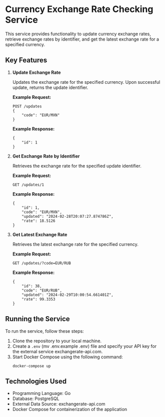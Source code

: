 # Currency Exchange Rate Checking Service

This service provides functionality to update currency exchange rates, retrieve exchange rates by identifier, and get the latest exchange rate for a specified currency.

## Key Features

1. **Update Exchange Rate**

   Updates the exchange rate for the specified currency. Upon successful update, returns the update identifier.

   **Example Request:**
   ```
   POST /updates
   {
       "code": "EUR/MXN"
   }
   ```
   **Example Response:**
   ```
   {
       "id": 1
   }
   ```

2. **Get Exchange Rate by Identifier**

   Retrieves the exchange rate for the specified update identifier.

   **Example Request:**
   ```
   GET /updates/1
   ```
   **Example Response:**
   ```
   {
       "id": 1,
       "code": "EUR/MXN",
       "updated": "2024-02-28T20:07:27.874786Z",
       "rate": 18.5126
   }
   ```

3. **Get Latest Exchange Rate**

   Retrieves the latest exchange rate for the specified currency.

   **Example Request:**
   ```
   GET /updates/?code=EUR/RUB
   ```
   **Example Response:**
   ```
   {
       "id": 38,
       "code": "EUR/RUB",
       "updated": "2024-02-29T10:00:54.661401Z",
       "rate": 99.3353
   }
   ```

## Running the Service

To run the service, follow these steps:

1. Clone the repository to your local machine.
2. Create a `.env` (mv .env.example .env) file and specify your API key for the external service exchangerate-api.com.
3. Start Docker Compose using the following command:
   ```
   docker-compose up
   ```

## Technologies Used

- Programming Language: Go
- Database: PostgreSQL
- External Data Source: exchangerate-api.com
- Docker Compose for containerization of the application

